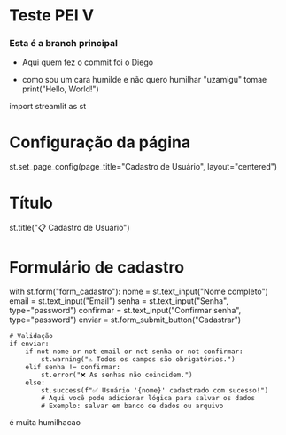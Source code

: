 # Teste PEI V

### Esta é a branch principal
  - Aqui quem fez o commit foi o Diego

 - como sou um cara humilde e não quero humilhar "uzamigu" tomae
print("Hello, World!")


import streamlit as st

# Configuração da página
st.set_page_config(page_title="Cadastro de Usuário", layout="centered")

# Título
st.title("📋 Cadastro de Usuário")

# Formulário de cadastro
with st.form("form_cadastro"):
    nome = st.text_input("Nome completo")
    email = st.text_input("Email")
    senha = st.text_input("Senha", type="password")
    confirmar = st.text_input("Confirmar senha", type="password")
    enviar = st.form_submit_button("Cadastrar")

    # Validação
    if enviar:
        if not nome or not email or not senha or not confirmar:
            st.warning("⚠️ Todos os campos são obrigatórios.")
        elif senha != confirmar:
            st.error("❌ As senhas não coincidem.")
        else:
            st.success(f"✅ Usuário '{nome}' cadastrado com sucesso!")
            # Aqui você pode adicionar lógica para salvar os dados
            # Exemplo: salvar em banco de dados ou arquivo

é muita humilhacao 